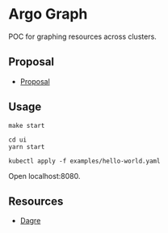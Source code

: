 # Argo Graph

POC for graphing resources across clusters.

## Proposal

* [Proposal](https://docs.google.com/document/d/15H09bsRvdyIAPSUjsnlmqzu-z3N9ZfLnYb-CEJ8uBaM/edit)

## Usage

```
make start
```

```
cd ui
yarn start
```

```
kubectl apply -f examples/hello-world.yaml
```

Open localhost:8080.


## Resources

* [Dagre](https://github.com/dagrejs/dagre/wiki)